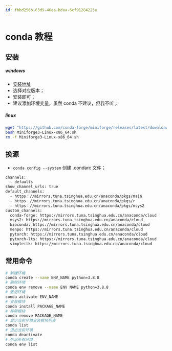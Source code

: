 ```yaml
---
id: fbbd256b-63d9-46ea-bdaa-6cf91284225e
---
```


# conda 教程

## 安装

##### windows

- [安装地址](https://github.com/conda-forge/miniforge)
- 选择对应版本；
- 安装即可；
- 建议添加环境变量，虽然 conda 不建议，但我不听；

##### linux

```bash
wget "https://github.com/conda-forge/miniforge/releases/latest/download/Miniforge3-Linux-x86_64.sh"
bash Miniforge3-Linux-x86_64.sh
rm -f Miniforge3-Linux-x86_64.sh
```

## 换源

- `conda config --system` 创建 .condarc 文件；

```bash
channels:
  - defaults
show_channel_urls: true
default_channels:
  - https：//mirrors.tuna.tsinghua.edu.cn/anaconda/pkgs/main
  - https：//mirrors.tuna.tsinghua.edu.cn/anaconda/pkgs/r
  - https：//mirrors.tuna.tsinghua.edu.cn/anaconda/pkgs/msys2
custom_channels:
  conda-forge: https://mirrors.tuna.tsinghua.edu.cn/anaconda/cloud
  msys2: https://mirrors.tuna.tsinghua.edu.cn/anaconda/cloud
  bioconda: https://mirrors.tuna.tsinghua.edu.cn/anaconda/cloud
  menpo: https://mirrors.tuna.tsinghua.edu.cn/anaconda/cloud
  pytorch: https://mirrors.tuna.tsinghua.edu.cn/anaconda/cloud
  pytorch-lts: https://mirrors.tuna.tsinghua.edu.cn/anaconda/cloud
  simpleitk: https://mirrors.tuna.tsinghua.edu.cn/anaconda/cloud
```

## 常用命令

```bash
# 新建环境
conda create --name ENV_NAME python=3.8.8
# 删除环境
conda env remove --name ENV NAME python=3.8.8
# 激活环境
conda activate ENV_NAME
# 安装模块
conda install PACKAGE_NAME
# 移除模块
conda remove PACKAGE_NAME
# 显示当前环境安装模块列表
conda list
# 退出当前环境
conda deactivate
# 列出所有环境
conda env list
```
